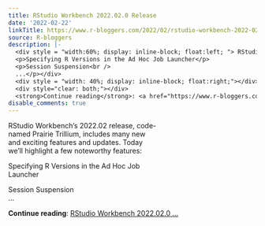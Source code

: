 ```yaml
---
title: RStudio Workbench 2022.02.0 Release
date: '2022-02-22'
linkTitle: https://www.r-bloggers.com/2022/02/rstudio-workbench-2022-02-0-release/
source: R-bloggers
description: |-
  <div style = "width:60%; display: inline-block; float:left; "> RStudio Workbench’s 2022.02 release, code-named Prairie Trillium, includes many new and exciting features and updates. Today we’ll highlight a few noteworthy features:</p>
  <p>Specifying R Versions in the Ad Hoc Job Launcher</p>
  <p>Session Suspension<br />
  ...</p></div>
  <div style = "width: 40%; display: inline-block; float:right;"></div>
  <div style="clear: both;"></div>
  <strong>Continue reading</strong>: <a href="https://www.r-bloggers.com/2022/02/rstudio-workbench-2022-02-0-release/">RStudio Workbench 2022.02.0 ...
disable_comments: true
---
```

<div style = "width:60%; display: inline-block; float:left; "> RStudio Workbench’s 2022.02 release, code-named Prairie Trillium, includes many new and exciting features and updates. Today we’ll highlight a few noteworthy features:</p>
<p>Specifying R Versions in the Ad Hoc Job Launcher</p>
<p>Session Suspension<br />
...</p></div>
<div style = "width: 40%; display: inline-block; float:right;"></div>
<div style="clear: both;"></div>
<strong>Continue reading</strong>: <a href="https://www.r-bloggers.com/2022/02/rstudio-workbench-2022-02-0-release/">RStudio Workbench 2022.02.0 ...